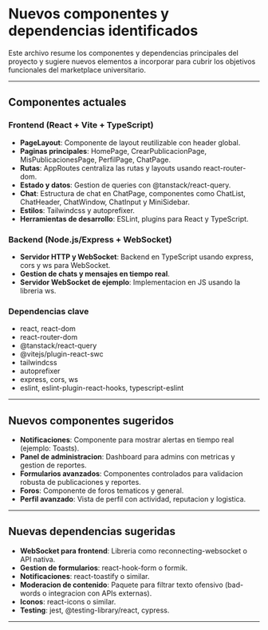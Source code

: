 # Nuevos componentes y dependencias identificados

Este archivo resume los componentes y dependencias principales del proyecto y sugiere nuevos elementos a incorporar para cubrir los objetivos funcionales del marketplace universitario.

---

## Componentes actuales

### Frontend (React + Vite + TypeScript)

- **PageLayout**: Componente de layout reutilizable con header global.
- **Paginas principales**: HomePage, CrearPublicacionPage, MisPublicacionesPage, PerfilPage, ChatPage.
- **Rutas**: AppRoutes centraliza las rutas y layouts usando react-router-dom.
- **Estado y datos**: Gestion de queries con @tanstack/react-query.
- **Chat**: Estructura de chat en ChatPage, componentes como ChatList, ChatHeader, ChatWindow, ChatInput y MiniSidebar.
- **Estilos**: Tailwindcss y autoprefixer.
- **Herramientas de desarrollo**: ESLint, plugins para React y TypeScript.

### Backend (Node.js/Express + WebSocket)

- **Servidor HTTP y WebSocket**: Backend en TypeScript usando express, cors y ws para WebSocket.
- **Gestion de chats y mensajes en tiempo real**.
- **Servidor WebSocket de ejemplo**: Implementacion en JS usando la libreria ws.

### Dependencias clave

- react, react-dom
- react-router-dom
- @tanstack/react-query
- @vitejs/plugin-react-swc
- tailwindcss
- autoprefixer
- express, cors, ws
- eslint, eslint-plugin-react-hooks, typescript-eslint

---

## Nuevos componentes sugeridos

- **Notificaciones**: Componente para mostrar alertas en tiempo real (ejemplo: Toasts).
- **Panel de administracion**: Dashboard para admins con metricas y gestion de reportes.
- **Formularios avanzados**: Componentes controlados para validacion robusta de publicaciones y reportes.
- **Foros**: Componente de foros tematicos y general.
- **Perfil avanzado**: Vista de perfil con actividad, reputacion y logistica.

---

## Nuevas dependencias sugeridas

- **WebSocket para frontend**: Libreria como reconnecting-websocket o API nativa.
- **Gestion de formularios**: react-hook-form o formik.
- **Notificaciones**: react-toastify o similar.
- **Moderacion de contenido**: Paquete para filtrar texto ofensivo (bad-words o integracion con APIs externas).
- **Iconos**: react-icons o similar.
- **Testing**: jest, @testing-library/react, cypress.

---
